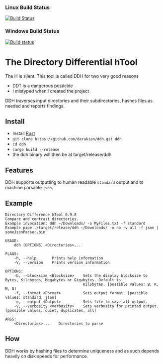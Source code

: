 ### Linux Build Status
[![Build Status](https://travis-ci.org/darakian/ddh.svg?branch=master)](https://travis-ci.org/darakian/ddh)
### Windows Build Status
[![Build status](https://ci.appveyor.com/api/projects/status/wv7tcfn0a7grjnv6?svg=true)](https://ci.appveyor.com/project/darakian/ddh)

# The **D**irectory **D**ifferential **h**Tool
The H is silent. This tool is called DDH for two very good reasons
* DDT is a dangerous pesticide
* I mistyped when I created the project

DDH traverses input directories and their subdirectories, hashes files as needed and reports findings.

## Install
* Install [Rust](https://www.rust-lang.org/en-US/install.html)
* ``` git clone https://github.com/darakian/ddh.git ddh ```
* ``` cd ddh ```
* ``` cargo build --release ```
* the ddh binary will then be at target/release/ddh

## Features
DDH supports outputting to human readable `standard` output and to machine parsable `json`.

## Example
```
Directory Difference hTool 0.9.8
Compare and contrast directories.
Example invocation: ddh ~/Downloads/ -o MyFiles.txt -f standard
Example pipe ./target/release/ddh ~/Downloads/ -o no -v all -f json | someJsonParser.bin

USAGE:
    ddh [OPTIONS] <Directories>...

FLAGS:
    -h, --help       Prints help information
    -V, --version    Prints version information

OPTIONS:
    -b, --blocksize <Blocksize>    Sets the display blocksize to Bytes, Kilobytes, Megabytes or Gigabytes. Default is
                                   Kilobytes. [possible values: B, K, M, G]
    -f, --format <Format>          Sets output format. [possible values: standard, json]
    -o, --output <Output>          Sets file to save all output.
    -v, --verbosity <Verbosity>    Sets verbosity for printed output. [possible values: quiet, duplicates, all]

ARGS:
    <Directories>...    Directories to parse
```
## How
DDH works by hashing files to determine uniqueness and as such depends heavily on disk speeds for performance.
